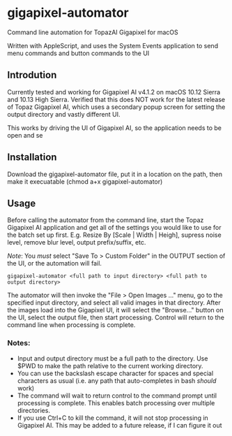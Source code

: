 # gigapixel-automator
Command line automation for TopazAI Gigapixel for macOS

Written with AppleScript, and uses the System Events application to send menu commands and button commands to the UI

## Introdution
Currently tested and working for Gigapixel AI v4.1.2 on macOS 10.12 Sierra and 10.13 High Sierra. Verified that this does NOT work for the latest release of Topaz Gigapixel AI, which uses a secondary popup screen for setting the output directory and vastly different UI.

This works by driving the UI of Gigapixel AI, so the application needs to be open and se

## Installation
Download the gigapixel-automator file, put it in a location on the path, then make it execuatable (chmod a+x gigapixel-automator)

## Usage
Before calling the automator from the command line, start the Topaz Gigapixel AI application and get all of the settings you would like to use for the batch set up first. E.g. Resize By [Scale | Width | Heigh], supress noise level, remove blur level, output prefix/suffix, etc.

*Note*: You *must* select "Save To > Custom Folder" in the OUTPUT section of the UI, or the automation will fail.

`gigapixel-automator <full path to input directory> <full path to output directory>`

The automator will then invoke the "File > Open Images ..." menu, go to the specified input directory, and select all valid images in that directory. After the images load into the Gigapixel UI, it will select the "Browse..." button on the UI, select the output file, then start processing. Control will return to the command line when processing is complete.

### Notes:
* Input and output directory must be a full path to the directory. Use $PWD to make the path relative to the current working directory.
* You can use the backslash escape character for spaces and special characters as usual (i.e. any path that auto-completes in bash *should* work)
* The command will wait to return control to the command prompt until processing is complete. This enables batch processing over multiple directories.
* If you use Ctrl+C to kill the command, it will not stop processing in Gigapixel AI. This may be added to a future release, if I can figure it out
